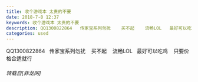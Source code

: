 ```yaml
---
title: 收个游戏本 太贵的不要
date: 2018-7-8 12:37
keywords: 收个游戏本 太贵的不要
description: QQ1300822864   传家宝系列勿扰    买不起    流畅LOL   最好可以吃鸡    只要价格合适就行
categories: used
---
```

<td class="t_f" id="postmessage_1491104">

QQ1300822864   传家宝系列勿扰    买不起    流畅LOL   最好可以吃鸡    只要价格合适就行</td>
###### 转载自[菲龙网]